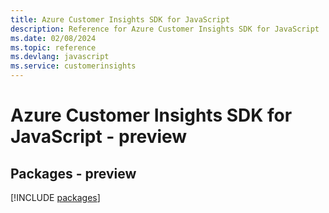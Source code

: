 ```yaml
---
title: Azure Customer Insights SDK for JavaScript
description: Reference for Azure Customer Insights SDK for JavaScript
ms.date: 02/08/2024
ms.topic: reference
ms.devlang: javascript
ms.service: customerinsights
---
```

# Azure Customer Insights SDK for JavaScript - preview
## Packages - preview
[!INCLUDE [packages](customer-insights-index.md)]